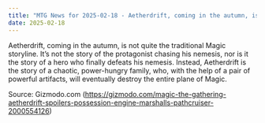 ```yaml
---
title: "MTG News for 2025-02-18 - Aetherdrift, coming in the autumn, is not quite th..."
date: 2025-02-18
---
```


Aetherdrift, coming in the autumn, is not quite the traditional Magic storyline. It’s not the story of the protagonist chasing his nemesis, nor is it the story of a hero who finally defeats his nemesis. Instead, Aetherdrift is the story of a chaotic, power-hungry family, who, with the help of a pair of powerful artifacts, will eventually destroy the entire plane of Magic.

Source: Gizmodo.com (https://gizmodo.com/magic-the-gathering-aetherdrift-spoilers-possession-engine-marshalls-pathcruiser-2000554126)
